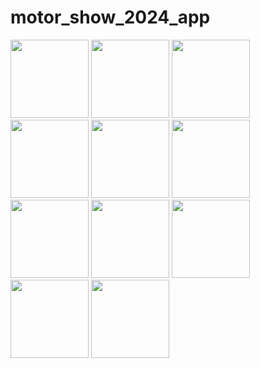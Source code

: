 # motor_show_2024_app

<img width="125px" src="https://github.com/pitipongchanplaeng/MotorShow2024/assets/165863965/ff924736-c657-43da-b4eb-342835dfaf61">
<img width="125px" src="https://github.com/pitipongchanplaeng/MotorShow2024/assets/165863965/64052ce3-840c-41be-9fb1-a939351c653e">
<img width="125px" src="https://github.com/pitipongchanplaeng/MotorShow2024/assets/165863965/1ef70933-5cd2-4aa4-946a-675c8b3ac18e">
<img width="125px" src="https://github.com/pitipongchanplaeng/MotorShow2024/assets/165863965/5cee723f-8a9a-4f6b-a935-77f96e1dad00">
<img width="125px" src="https://github.com/pitipongchanplaeng/MotorShow2024/assets/165863965/99b8c2eb-5282-40aa-a4de-ef29e9fd95d4">
<img width="125px" src="https://github.com/pitipongchanplaeng/MotorShow2024/assets/165863965/008e8726-c0f1-47fd-bb84-39492975795c">
<img width="125px" src="https://github.com/pitipongchanplaeng/MotorShow2024/assets/165863965/f53b9f36-0c13-485d-ac54-0f1b479f8953">
<img width="125px" src="https://github.com/pitipongchanplaeng/MotorShow2024/assets/165863965/816cdb2f-c594-46a4-b99a-d4e676a67c34">
<img width="125px" src="https://github.com/pitipongchanplaeng/MotorShow2024/assets/165863965/f0fbd2e2-cc1f-4db3-a697-00aa51686c69">
<img width="125px" src="https://github.com/pitipongchanplaeng/MotorShow2024/assets/165863965/f8109ee3-bf4f-46e3-85af-588b8dc9d02b">
<img width="125px" src="https://github.com/pitipongchanplaeng/MotorShow2024/assets/165863965/3e02f508-de34-4377-be5f-04508ea9483b">

